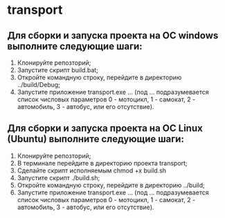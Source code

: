 # transport

## Для сборки и запуска проекта на ОС windows выполните следующие шаги:
1. Клонируйте репозторий;
2. Запустите скрипт build.bat;
3. Откройте командную строку, перейдите в директорию ../build/Debug;
4. Запустите приложение transport.exe ... (под ... подразумевается список числовых параметров 0 - мотоцикл, 1 - самокат, 2 - автомобиль, 3 - автобус, или его отсутствие).

## Для сборки и запуска проекта на ОС Linux (Ubuntu) выполните следующие шаги:
1. Клонируйте репозторий;
2. В терминале перейдите в директорию проекта transport;
3. Сделайте скрипт исполняемым chmod +x build.sh
4. Запустите скрипт ./build.sh;
5. Откройте командную строку, перейдите в директорию ../build;
6. Запустите приложение transport.exe ... (под ... подразумевается список числовых параметров 0 - мотоцикл, 1 - самокат, 2 - автомобиль, 3 - автобус, или его отсутствие).